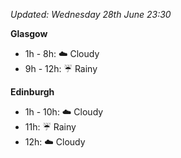 *Updated: Wednesday 28th June 23:30*

**Glasgow**

* 1h - 8h: :cloud: Cloudy
* 9h - 12h: :umbrella: Rainy

**Edinburgh**

* 1h - 10h: :cloud: Cloudy
* 11h: :umbrella: Rainy
* 12h: :cloud: Cloudy
